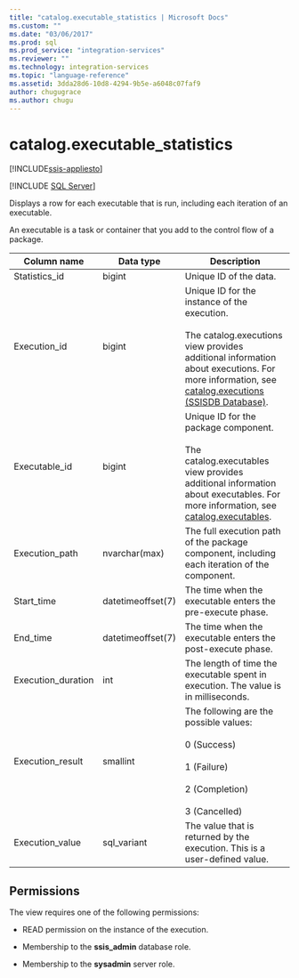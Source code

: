 ```yaml
---
title: "catalog.executable_statistics | Microsoft Docs"
ms.custom: ""
ms.date: "03/06/2017"
ms.prod: sql
ms.prod_service: "integration-services"
ms.reviewer: ""
ms.technology: integration-services
ms.topic: "language-reference"
ms.assetid: 3dda28d6-10d8-4294-9b5e-a6048c07faf9
author: chugugrace
ms.author: chugu
---
```

# catalog.executable_statistics 

[!INCLUDE[ssis-appliesto](../../includes/ssis-appliesto-ssvrpluslinux-asdb-asdw-xxx.md)]


[!INCLUDE [SQL Server](../../includes/applies-to-version/sqlserver.md)]

  Displays a row for each executable that is run, including each iteration of an executable.  
  
 An executable is a task or container that you add to the control flow of a package.  
  
|Column name|Data type|Description|  
|-----------------|---------------|-----------------|  
|Statistics_id|bigint|Unique ID of the data.|  
|Execution_id|bigint|Unique ID for the instance of the execution.<br /><br /> The catalog.executions view provides additional information about executions. For more information, see [catalog.executions &#40;SSISDB Database&#41;](../../integration-services/system-views/catalog-executions-ssisdb-database.md).|  
|Executable_id|bigint|Unique ID for the package component.<br /><br /> The catalog.executables view provides additional information about executables. For more information, see [catalog.executables](../../integration-services/system-views/catalog-executables.md).|  
|Execution_path|nvarchar(max)|The full execution path of the package component, including each iteration of the component.|  
|Start_time|datetimeoffset(7)|The time when the executable enters the pre-execute phase.|  
|End_time|datetimeoffset(7)|The time when the executable enters the post-execute phase.|  
|Execution_duration|int|The length of time the executable spent in execution. The value is in milliseconds.|  
|Execution_result|smallint|The following are the possible values:<br /><br /> 0 (Success)<br /><br /> 1 (Failure)<br /><br /> 2 (Completion)<br /><br /> 3 (Cancelled)|  
|Execution_value|sql_variant|The value that is returned by the execution. This is a user-defined value.|  
  
## Permissions  
 The view requires one of the following permissions:  
  
-   READ permission on the instance of the execution.  
  
-   Membership to the **ssis_admin** database role.  
  
-   Membership to the **sysadmin** server role.  
  
  
